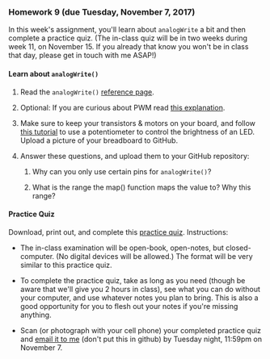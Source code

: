 ### Homework 9 (due Tuesday, November 7, 2017)

In this week's assignment, you'll learn about `analogWrite` a bit and then complete a practice quiz. (The in-class quiz will be in two weeks during week 11, on November 15. If you already that know you won't be in class that day, please get in touch with me ASAP!)

#### Learn about `analogWrite()`

1. Read the `analogWrite()` [reference page](https://www.arduino.cc/en/Reference/AnalogWrite).

2. Optional: If you are curious about PWM read [this explanation](https://www.arduino.cc/en/Tutorial/PWM).

3. Make sure to keep your transistors & motors on your board, and follow [this tutorial](https://www.arduino.cc/en/Tutorial/AnalogInOutSerial) to use a potentiometer to control the brightness of an LED. Upload a picture of your breadboard to GitHub.

4. Answer these questions, and upload them to your GitHub repository:

   1. Why can you only use certain pins for `analogWrite()`?

   2. What is the range the map() function maps the value to? Why this range? 
   
#### Practice Quiz

Download, print out, and complete this [practice quiz](practice-quiz.pdf). Instructions:

- The in-class examination will be open-book, open-notes, but closed-computer. (No digital devices will be allowed.) The format will be very similar to this practice quiz.

- To complete the practice quiz, take as long as you need (though be aware that we'll give you 2 hours in class), see what you can do without your computer, and use whatever notes you plan to bring. This is also a good opportunity for you to flesh out your notes if you're missing anything.

- Scan (or photograph with your cell phone) your completed practice quiz and [email it to me](mailto:jzamfirescupereira@cca.edu) (don't put this in github) by Tuesday night, 11:59pm on November 7.
